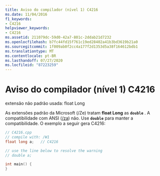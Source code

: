 ```yaml
---
title: Aviso do compilador (nível 1) C4216
ms.date: 11/04/2016
f1_keywords:
- C4216
helpviewer_keywords:
- C4216
ms.assetid: 211079dc-59d0-42a7-801c-2ddab21d7232
ms.openlocfilehash: b7fc44fd15f761c19ed28402a41b3bd3619b21a0
ms.sourcegitcommit: 1f009ab0f2cc4a177f2d1353d5a38f164612bdb1
ms.translationtype: MT
ms.contentlocale: pt-BR
ms.lasthandoff: 07/27/2020
ms.locfileid: "87223259"
---
```

# <a name="compiler-warning-level-1-c4216"></a>Aviso do compilador (nível 1) C4216

extensão não padrão usada: float Long

As extensões padrão da Microsoft (/Ze) tratam **float Long** as **`double`** . A compatibilidade com ANSI ([/za](../../build/reference/za-ze-disable-language-extensions.md)) não. Use **`double`** para manter a compatibilidade. O exemplo a seguir gera C4216:

```cpp
// C4216.cpp
// compile with: /W1
float long a;   // C4216

// use the line below to resolve the warning
// double a;

int main() {
}
```
